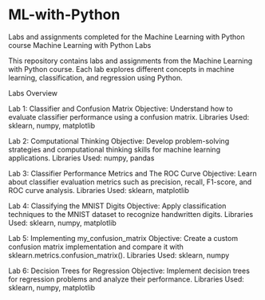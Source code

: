 # ML-with-Python
Labs and assignments completed for the Machine Learning with Python course
Machine Learning with Python Labs

This repository contains labs and assignments from the Machine Learning with Python course. Each lab explores different concepts in machine learning, classification, and regression using Python.

Labs Overview

Lab 1: Classifier and Confusion Matrix
Objective: Understand how to evaluate classifier performance using a confusion matrix.
Libraries Used: sklearn, numpy, matplotlib

Lab 2: Computational Thinking
Objective: Develop problem-solving strategies and computational thinking skills for machine learning applications.
Libraries Used: numpy, pandas

Lab 3: Classifier Performance Metrics and The ROC Curve
Objective: Learn about classifier evaluation metrics such as precision, recall, F1-score, and ROC curve analysis.
Libraries Used: sklearn, matplotlib

Lab 4: Classifying the MNIST Digits
Objective: Apply classification techniques to the MNIST dataset to recognize handwritten digits.
Libraries Used: sklearn, numpy, matplotlib

Lab 5: Implementing my_confusion_matrix
Objective: Create a custom confusion matrix implementation and compare it with sklearn.metrics.confusion_matrix().
Libraries Used: sklearn, numpy

Lab 6: Decision Trees for Regression
Objective: Implement decision trees for regression problems and analyze their performance.
Libraries Used: sklearn, numpy, matplotlib
